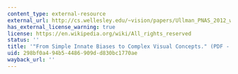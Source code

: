 ```yaml
---
content_type: external-resource
external_url: http://cs.wellesley.edu/~vision/papers/Ullman_PNAS_2012_with_SI.pdf
has_external_license_warning: true
license: https://en.wikipedia.org/wiki/All_rights_reserved
status: ''
title: '"From Simple Innate Biases to Complex Visual Concepts." (PDF - 2.5MB)'
uid: 298bf0a4-94b5-4486-909d-d830bc1770ae
wayback_url: ''
---
```


